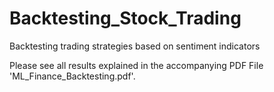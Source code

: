 # Backtesting_Stock_Trading
Backtesting trading strategies based on sentiment indicators


Please see all results explained in the accompanying PDF File 'ML_Finance_Backtesting.pdf'.
